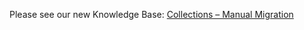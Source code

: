 Please see our new Knowledge Base: [Collections – Manual Migration](https://support.emby.media/support/solutions/articles/44001173192-collections-manual-migration)
